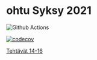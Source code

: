# ohtu Syksy 2021

![Github Actions](https://github.com/jeesp/ohtu-2021-viikko1/workflows/CI/badge.svg)

[![codecov](https://codecov.io/gh/jeesp/ohtu-2021-viikko1/branch/main/graph/badge.svg?token=F9LS6WNH90)](https://codecov.io/gh/jeesp/ohtu-2021-viikko1)

[Tehtävät 14-16](https://github.com/jeesp/ohtu-2021-toinen-repo)
